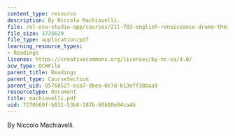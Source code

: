 ```yaml
---
content_type: resource
description: By Niccolo Machiavelli.
file: /ol-ocw-studio-app/courses/21l-703-english-renaissance-drama-theatre-and-society-in-the-age-of-shakespeare-fall-2003/7270b60fb83153b6187b60b88e84ca4b_machiavelli.pdf
file_size: 1725629
file_type: application/pdf
learning_resource_types:
- Readings
license: https://creativecommons.org/licenses/by-nc-sa/4.0/
ocw_type: OCWFile
parent_title: Readings
parent_type: CourseSection
parent_uid: 05768527-eca7-0bea-0e7d-b13eff38baa9
resourcetype: Document
title: machiavelli.pdf
uid: 7270b60f-b831-53b6-187b-60b88e84ca4b
---
```

By Niccolo Machiavelli.